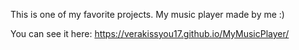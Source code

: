 This is one of my favorite projects. My music player made by me :)

You can see it here: https://verakissyou17.github.io/MyMusicPlayer/
